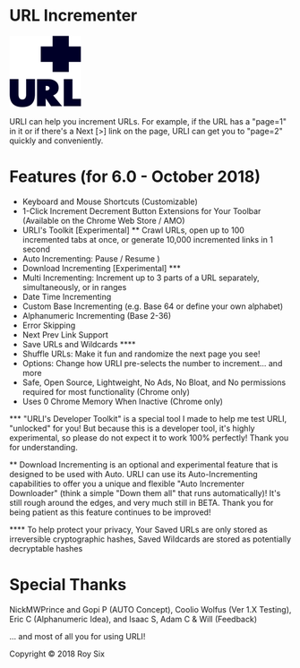 # URL Incrementer

![URL Incrementer](_assets/img/darku/128.png?raw=true "URL Incrementer")

URLI can help you increment URLs. For example, if the URL has a "page=1" in it or if there's a Next [>] link on the page, URLI can get you to "page=2" quickly and conveniently.

# Features (for 6.0 - October 2018)
- Keyboard and Mouse Shortcuts (Customizable)
- 1-Click Increment Decrement Button Extensions for Your Toolbar (Available on the Chrome Web Store / AMO)
- URLI's Toolkit [Experimental] ** Crawl URLs, open up to 100 incremented tabs at once, or generate 10,000 incremented links in 1 second
- Auto Incrementing: Pause / Resume )
- Download Incrementing [Experimental] ***
- Multi Incrementing: Increment up to 3 parts of a URL separately, simultaneously, or in ranges
- Date Time Incrementing
- Custom Base Incrementing (e.g. Base 64 or define your own alphabet)
- Alphanumeric Incrementing (Base 2-36)
- Error Skipping
- Next Prev Link Support
- Save URLs and Wildcards ****
- Shuffle URLs: Make it fun and randomize the next page you see!
- Options: Change how URLI pre-selects the number to increment... and more
- Safe, Open Source, Lightweight, No Ads, No Bloat, and No permissions required for most functionality (Chrome only)
- Uses 0 Chrome Memory When Inactive (Chrome only)

*** "URLI's Developer Toolkit" is a special tool I made to help me test URLI, "unlocked" for you! But because this is a developer tool, it's highly experimental, so please do not expect it to work 100% perfectly! Thank you for understanding. 

** Download Incrementing is an optional and experimental feature that is designed to be used with Auto. URLI can use its Auto-Incrementing capabilities to offer you a unique and flexible "Auto Incrementer Downloader" (think a simple "Down them all" that runs automatically)! It's still rough around the edges, and very much still in BETA. Thank you for being patient as this feature continues to be improved!

**** To help protect your privacy, Your Saved URLs are only stored as irreversible cryptographic hashes, Saved Wildcards are stored as potentially decryptable hashes

# Special Thanks
NickMWPrince and Gopi P (AUTO Concept), Coolio Wolfus (Ver 1.X Testing), Eric C (Alphanumeric Idea), and Isaac S, Adam C & Will (Feedback)

... and most of all you for using URLI!

Copyright © 2018 Roy Six